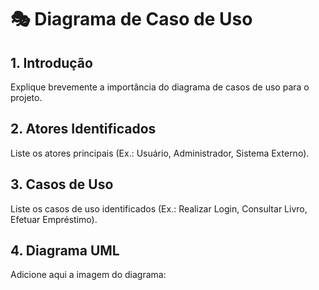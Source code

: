 # 🎭 Diagrama de Caso de Uso

## 1. Introdução
Explique brevemente a importância do diagrama de casos de uso para o projeto.  

## 2. Atores Identificados
Liste os atores principais (Ex.: Usuário, Administrador, Sistema Externo).  

## 3. Casos de Uso
Liste os casos de uso identificados (Ex.: Realizar Login, Consultar Livro, Efetuar Empréstimo).  

## 4. Diagrama UML
Adicione aqui a imagem do diagrama:  
